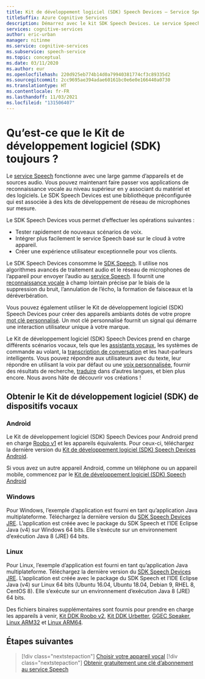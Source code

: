 ```yaml
---
title: Kit de développement logiciel (SDK) Speech Devices – Service Speech
titleSuffix: Azure Cognitive Services
description: Démarrez avec le kit SDK Speech Devices. Le service Speech fonctionne avec une large gamme d’appareils et de sources audio. Le SDK Speech Devices est une bibliothèque préconfigurée qui est associée à des kits de développement de réseau de microphones sur mesure.
services: cognitive-services
author: eric-urban
manager: nitinme
ms.service: cognitive-services
ms.subservice: speech-service
ms.topic: conceptual
ms.date: 03/11/2020
ms.author: eur
ms.openlocfilehash: 220d925eb774b14d0a79940381774cf3c89335d2
ms.sourcegitcommit: 2cc9695ae394adae60161bc0e6e0e166440a0730
ms.translationtype: HT
ms.contentlocale: fr-FR
ms.lasthandoff: 11/03/2021
ms.locfileid: "131506407"
---
```

# <a name="what-is-the-speech-devices-sdk"></a>Qu’est-ce que le Kit de développement logiciel (SDK) toujours ?

Le [service Speech](overview.md) fonctionne avec une large gamme d’appareils et de sources audio. Vous pouvez maintenant faire passer vos applications de reconnaissance vocale au niveau supérieur en y associant du matériel et des logiciels. Le SDK Speech Devices est une bibliothèque préconfigurée qui est associée à des kits de développement de réseau de microphones sur mesure.

Le SDK Speech Devices vous permet d’effectuer les opérations suivantes :

- Tester rapidement de nouveaux scénarios de voix.
- Intégrer plus facilement le service Speech basé sur le cloud à votre appareil.
- Créer une expérience utilisateur exceptionnelle pour vos clients.

Le SDK Speech Devices consomme le [SDK Speech](speech-sdk.md). Il utilise nos algorithmes avancés de traitement audio et le réseau de microphones de l’appareil pour envoyer l’audio au [service Speech](overview.md). Il fournit une [reconnaissance vocale](speech-to-text.md) à champ lointain précise par le biais de la suppression du bruit, l’annulation de l’écho, la formation de faisceaux et la déréverbération.

Vous pouvez également utiliser le Kit de développement logiciel (SDK) Speech Devices pour créer des appareils ambiants dotés de votre propre [mot clé personnalisé](./custom-keyword-basics.md). Un mot clé personnalisé fournit un signal qui démarre une interaction utilisateur unique à votre marque.

Le Kit de développement logiciel (SDK) Speech Devices prend en charge différents scénarios vocaux, tels que les [assistants vocaux](./voice-assistants.md), les systèmes de commande au volant, la [transcription de conversation](./conversation-transcription.md) et les haut-parleurs intelligents. Vous pouvez répondre aux utilisateurs avec du texte, leur répondre en utilisant la voix par défaut ou une [voix personnalisée](./how-to-custom-voice-create-voice.md), fournir des résultats de recherche, [traduire](speech-translation.md) dans d’autres langues, et bien plus encore. Nous avons hâte de découvrir vos créations !

## <a name="get-the-speech-devices-sdk"></a>Obtenir le Kit de développement logiciel (SDK) de dispositifs vocaux

### <a name="android"></a>Android

Le Kit de développement logiciel (SDK) Speech Devices pour Android prend en charge [Roobo v1](speech-devices-sdk-roobo-v1.md) et les appareils équivalents. Pour ceux-ci, téléchargez la dernière version du [Kit de développement logiciel (SDK) Speech Devices Android](https://aka.ms/sdsdk-download-android).


Si vous avez un autre appareil Android, comme un téléphone ou un appareil mobile, commencez par le [Kit de développement logiciel (SDK) Speech Android](speech-sdk.md)


### <a name="windows"></a>Windows

Pour Windows, l’exemple d’application est fourni en tant qu’application Java multiplateforme. Téléchargez la dernière version du [SDK Speech Devices JRE](https://aka.ms/sdsdk-download-JRE).
L’application est créée avec le package du SDK Speech et l’IDE Eclipse Java (v4) sur Windows 64 bits. Elle s’exécute sur un environnement d’exécution Java 8 (JRE) 64 bits.

### <a name="linux"></a>Linux

Pour Linux, l’exemple d’application est fourni en tant qu’application Java multiplateforme. Téléchargez la dernière version du [SDK Speech Devices JRE](https://aka.ms/sdsdk-download-JRE).
L’application est créée avec le package du SDK Speech et l’IDE Eclipse Java (v4) sur Linux 64 bits (Ubuntu 16.04, Ubuntu 18.04, Debian 9, RHEL 8, CentOS 8). Elle s’exécute sur un environnement d’exécution Java 8 (JRE) 64 bits.

Des fichiers binaires supplémentaires sont fournis pour prendre en charge les appareils à venir, [Kit DDK Roobo v2](https://aka.ms/sdsdk-download-roobov2), [Kit DDK Urbetter](https://aka.ms/sdsdk-download-urbetter), [GGEC Speaker](https://aka.ms/sdsdk-download-speaker), [Linux ARM32](https://aka.ms/sdsdk-download-linux-arm32) et [Linux ARM64](https://aka.ms/sdsdk-download-linux-arm64).

## <a name="next-steps"></a>Étapes suivantes

> [!div class="nextstepaction"]
> [Choisir votre appareil vocal](get-speech-devices-sdk.md)
> [!div class="nextstepaction"]
> [Obtenir gratuitement une clé d’abonnement au service Speech](overview.md#try-the-speech-service-for-free)
